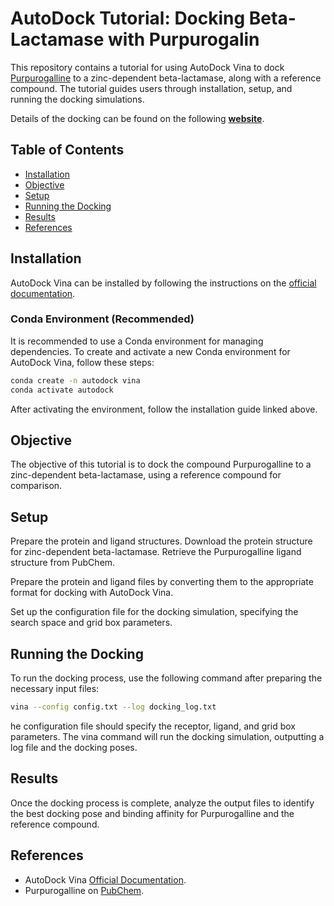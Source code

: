 # AutoDock Tutorial: Docking Beta-Lactamase with Purpurogalin

This repository contains a tutorial for using AutoDock Vina to dock [Purpurogalline](https://pubchem.ncbi.nlm.nih.gov/compound/5281571) to a zinc-dependent beta-lactamase, along with a reference compound. The tutorial guides users through installation, setup, and running the docking simulations.

Details of the docking can be found on the following [**website**](https://hypowergravity.github.io/autodock-vina_tutorial/).


## Table of Contents
- [Installation](#installation)
- [Objective](#objective)
- [Setup](#setup)
- [Running the Docking](#running-the-docking)
- [Results](#results)
- [References](#references)

## Installation

AutoDock Vina can be installed by following the instructions on the [official documentation](https://autodock-vina.readthedocs.io/en/latest/installation.html). 

### Conda Environment (Recommended)

It is recommended to use a Conda environment for managing dependencies. To create and activate a new Conda environment for AutoDock Vina, follow these steps:

~~~bash
conda create -n autodock vina
conda activate autodock
~~~
After activating the environment, follow the installation guide linked above.
## Objective

The objective of this tutorial is to dock the compound Purpurogalline to a zinc-dependent beta-lactamase, using a reference compound for comparison.
## Setup

  Prepare the protein and ligand structures.
      Download the protein structure for zinc-dependent beta-lactamase.
      Retrieve the Purpurogalline ligand structure from PubChem.

  Prepare the protein and ligand files by converting them to the appropriate format for docking with AutoDock Vina.

  Set up the configuration file for the docking simulation, specifying the search space and grid box parameters.

## Running the Docking

To run the docking process, use the following command after preparing the necessary input files:
~~~bash
vina --config config.txt --log docking_log.txt
~~~
he configuration file should specify the receptor, ligand, and grid box parameters. The vina command will run the docking simulation, outputting a log file and the docking poses.
## Results

Once the docking process is complete, analyze the output files to identify the best docking pose and binding affinity for Purpurogalline and the reference compound.
## References

* AutoDock Vina [Official Documentation](https://autodock-vina.readthedocs.io/en/latest/installation.html).
* Purpurogalline on [PubChem](https://pubchem.ncbi.nlm.nih.gov/compound/5281571).
